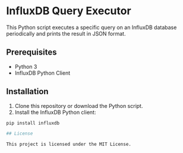 # InfluxDB Query Executor

This Python script executes a specific query on an InfluxDB database periodically and prints the result in JSON format. 

## Prerequisites

- Python 3
- InfluxDB Python Client

## Installation

1. Clone this repository or download the Python script.
2. Install the InfluxDB Python client:

```bash
pip install influxdb

## License

This project is licensed under the MIT License.
